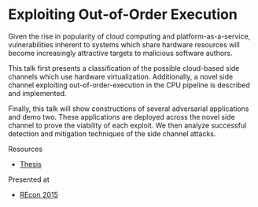 # Exploiting Out-of-Order Execution

Given the rise in popularity of cloud computing and platform-as-a-service, vulnerabilities inherent to systems which share hardware resources will become increasingly attractive targets to malicious software authors.

This talk first presents a classification of the possible cloud-based side channels which use hardware virtualization. Additionally, a novel side channel exploiting out-of-order-execution in the CPU pipeline is described and implemented.

Finally, this talk will show constructions of several adversarial applications and demo two. These applications are deployed across the novel side channel to prove the viability of each exploit. We then analyze successful detection and mitigation techniques of the side channel attacks.

Resources
* [Thesis](http://sophia.re/RECON/thesis.pdf)

Presented at
* [REcon 2015](https://recon.cx/2015/schedule/events/29.html)
